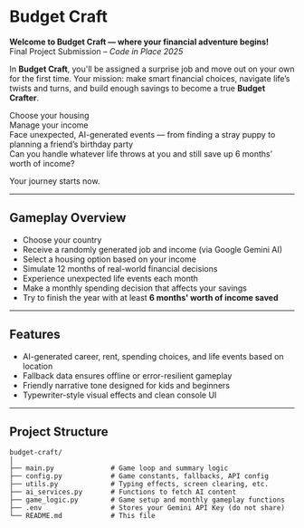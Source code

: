 # Budget Craft

**Welcome to Budget Craft — where your financial adventure begins!**  
Final Project Submission – *Code in Place 2025*

In **Budget Craft**, you'll be assigned a surprise job and move out on your own for the first time. Your mission: make smart financial choices, navigate life’s twists and turns, and build enough savings to become a true **Budget Crafter**.

Choose your housing  
Manage your income  
Face unexpected, AI-generated events — from finding a stray puppy to planning a friend’s birthday party  
Can you handle whatever life throws at you and still save up 6 months’ worth of income?

Your journey starts now.

---

## Gameplay Overview

- Choose your country
- Receive a randomly generated job and income (via Google Gemini AI)
- Select a housing option based on your income
- Simulate 12 months of real-world financial decisions
- Experience unexpected life events each month
- Make a monthly spending decision that affects your savings
- Try to finish the year with at least **6 months' worth of income saved**

---

## Features

- AI-generated career, rent, spending choices, and life events based on location
- Fallback data ensures offline or error-resilient gameplay
- Friendly narrative tone designed for kids and beginners
- Typewriter-style visual effects and clean console UI

---

## Project Structure

```plaintext
budget-craft/
│
├── main.py              # Game loop and summary logic
├── config.py            # Game constants, fallbacks, API config
├── utils.py             # Typing effects, screen clearing, etc.
├── ai_services.py       # Functions to fetch AI content
├── game_logic.py        # Game setup and monthly gameplay functions
├── .env                 # Stores your Gemini API Key (do not share)
└── README.md            # This file
